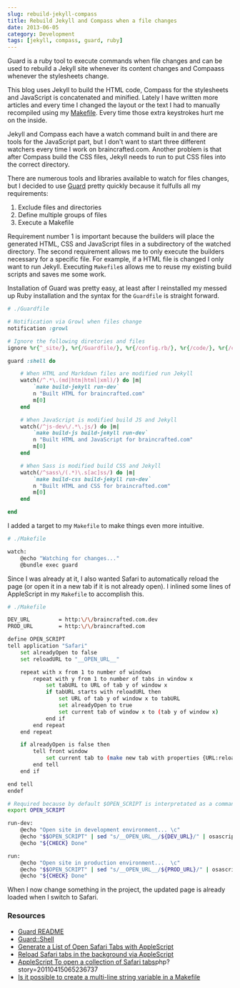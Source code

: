 ```yaml
---
slug: rebuild-jekyll-compass
title: Rebuild Jekyll and Compass when a file changes
date: 2013-06-05
category: Development
tags: [jekyll, compass, guard, ruby]
---
```


Guard is a ruby tool to execute commands when file changes and can be used to rebuild a Jekyll site whenever its content changes and Compaass whenever the stylesheets change.

This blog uses Jekyll to build the HTML code, Compass for the stylesheets and JavaScript is concatenated and minified. Lately I have written more articles and every time I changed the layout or the text I had to manually recompiled using my [Makefile](https://github.com/braincrafted/braincrafted.com/blob/148b44472bb39a3ad10dfc7f24b6c0e8c7c4699b/Makefile). Every time those extra keystrokes hurt me on the inside.

Jekyll and Compass each have a watch command built in and there are tools for the JavaScript part, but I don't want to start three different watchers every time I work on braincrafted.com. Another problem is that after Compass build the CSS files, Jekyll needs to run to put CSS files into the correct directory.

There are numerous tools and libraries available to watch for files changes, but I decided to use [Guard](https://github.com/guard/guard) pretty quickly because it fulfulls all my requirements:

1. Exclude files and directories
2. Define multiple groups of files
3. Execute a Makefile

Requirement number 1 is important because the builders will place the generated HTML, CSS and JavaScript files in a subdirectory of the watched directory. The second requirement allows me to only execute the builders necessary for a specific file. For example, if a HTML file is changed I only want to run Jekyll. Executing `Makefile`s allows me to reuse my existing build scripts and saves me some work.

Installation of Guard was pretty easy, at least after I reinstalled my messed up Ruby installation and the syntax for the `Guardfile` is straight forward.

```ruby
# ./Guardfile

# Notification via Growl when files change
notification :growl

# Ignore the following diretories and files
ignore %r{^_site/}, %r{/Guardfile/}, %r{/config.rb/}, %r{/code/}, %r{/css(-dev)?/}, %r{/js/}

guard :shell do

    # When HTML and Markdown files are modified run Jekyll
    watch(/^.*\.(md|htm|html|xml)/) do |m|
        `make build-jekyll run-dev`
        n "Built HTML for braincrafted.com"
        m[0]
    end

    # When JavaScript is modified build JS and Jekyll
    watch(/^js-dev\/.*\.js/) do |m|
        `make build-js build-jekyll run-dev`
        n "Built HTML and JavaScript for braincrafted.com"
        m[0]
    end

    # When Sass is modified build CSS and Jekyll
    watch(/^sass\/(.*)\.s[ac]ss/) do |m|
        `make build-css build-jekyll run-dev`
        n "Built HTML and CSS for braincrafted.com"
        m[0]
    end

end
```

I added a target to my `Makefile` to make things even more intuitive.

```bash
# ./Makefile

watch:
    @echo "Watching for changes..."
    @bundle exec guard
```

Since I was already at it, I also wanted Safari to automatically reload the page (or open it in a new tab if it is not already open). I inlined some lines of AppleScript in my `Makefile` to accomplish this.

```bash
# ./Makefile

DEV_URL         = http:\/\/braincrafted.com.dev
PROD_URL        = http:\/\/braincrafted.com

define OPEN_SCRIPT
tell application "Safari"
    set alreadyOpen to false
    set reloadURL to "__OPEN_URL__"

    repeat with x from 1 to number of windows
        repeat with y from 1 to number of tabs in window x
            set tabURL to URL of tab y of window x
            if tabURL starts with reloadURL then
                set URL of tab y of window x to tabURL
                set alreadyOpen to true
                set current tab of window x to (tab y of window x)
            end if
        end repeat
    end repeat

    if alreadyOpen is false then
        tell front window
            set current tab to (make new tab with properties {URL:reloadURL})
        end tell
    end if

end tell
endef

# Required because by default $OPEN_SCRIPT is interpretated as a command
export OPEN_SCRIPT

run-dev:
    @echo "Open site in development environment... \c"
    @echo "$$OPEN_SCRIPT" | sed "s/__OPEN_URL__/${DEV_URL}/" | osascript
    @echo "${CHECK} Done"

run:
    @echo "Open site in production environment...  \c"
    @echo "$$OPEN_SCRIPT" | sed "s/__OPEN_URL__/${PROD_URL}/" | osascript
    @echo "${CHECK} Done"
```

When I now change something in the project, the updated page is already loaded when I switch to Safari.

### Resources

- [Guard README](https://github.com/guard/guard/blob/master/README.md)
- [Guard::Shell](https://github.com/guard/guard-shell)
- [Generate a List of Open Safari Tabs with AppleScript](http://mac.tutsplus.com/tutorials/automation/create-a-list-of-open-safari-tabs-with-applescript/)
- [Reload Safari tabs in the background via AppleScript](http://hints.macworld.com/article.php?story=20090526225003768)
- [AppleScript To open a collection of Safari tabs](http://hints.macworld.com/article.)php?story=20110415065236737
- [Is it possible to create a multi-line string variable in a Makefile](http://stackoverflow.com/questions/649246/is-it-possible-to-create-a-multi-line-string-variable-in-a-makefile)

